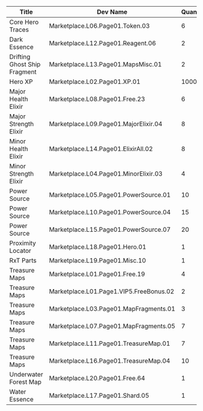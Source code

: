 | Title | Dev Name | Quantity | Currency |  Price |
| ----- | -------- | -------- | -------- |  ----- |
| Core Hero Traces | Marketplace.L06.Page01.Token.03 | 6 | Gold | 35000 |
| Dark Essence | Marketplace.L12.Page01.Reagent.06 | 2 | Gems | 200 |
| Drifting Ghost Ship Fragment | Marketplace.L13.Page01.MapsMisc.01 | 2 | Gems | 50 |
| Hero XP | Marketplace.L02.Page01.XP.01 | 100000 | Gold | 200 |
| Major Health Elixir | Marketplace.L08.Page01.Free.23 | 6 | Gold | 0 |
| Major Strength Elixir | Marketplace.L09.Page01.MajorElixir.04 | 8 | Gold | 50000 |
| Minor Health Elixir | Marketplace.L14.Page01.ElixirAll.02 | 8 | Gold | 4000 |
| Minor Strength Elixir | Marketplace.L04.Page01.MinorElixir.03 | 4 | Gold | 4000 |
| Power Source | Marketplace.L05.Page01.PowerSource.01 | 10 | Gold | 2500 |
| Power Source | Marketplace.L10.Page01.PowerSource.04 | 15 | Gold | 2500 |
| Power Source | Marketplace.L15.Page01.PowerSource.07 | 20 | Gold | 2500 |
| Proximity Locator | Marketplace.L18.Page01.Hero.01 | 1 | Gold | 300000 |
| RxT Parts | Marketplace.L19.Page01.Misc.10 | 1 | Gold | 50000 |
| Treasure Maps | Marketplace.L01.Page01.Free.19 | 4 | Gold | 0 |
| Treasure Maps | Marketplace.L01.Page1.VIP5.FreeBonus.02 | 2 | Gold | 0 |
| Treasure Maps | Marketplace.L03.Page01.MapFragments.01 | 3 | Gold | 20000 |
| Treasure Maps | Marketplace.L07.Page01.MapFragments.05 | 7 | Gems | 10 |
| Treasure Maps | Marketplace.L11.Page01.TreasureMap.01 | 7 | Gold | 20000 |
| Treasure Maps | Marketplace.L16.Page01.TreasureMap.04 | 10 | Gold | 20000 |
| Underwater Forest Map | Marketplace.L20.Page01.Free.64 | 1 | Gold | 0 |
| Water Essence | Marketplace.L17.Page01.Shard.05 | 1 | Gems | 200 |
